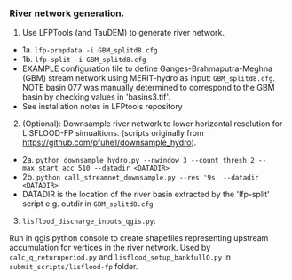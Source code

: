 ### River network generation.

1. Use LFPTools (and TauDEM) to generate river network.
 - 1a. `lfp-prepdata -i GBM_splitd8.cfg`
 - 1b. `lfp-split -i GBM_splitd8.cfg`
 - EXAMPLE configuration file to define Ganges-Brahmaputra-Meghna (GBM) stream network using MERIT-hydro as input: `GBM_splitd8.cfg`. NOTE basin 077 was manually determined to correspond to the GBM basin by checking values in 'basins3.tif'.
 - See installation notes in LFPtools repository

2. (Optional): Downsample river network to lower horizontal resolution for LISFLOOD-FP simualtions. (scripts originally from https://github.com/pfuhe1/downsample_hydro).
  - 2a. `python downsample_hydro.py --nwindow 3 --count_thresh 2 --max_start_acc 510 --datadir <DATADIR>`
  - 2b. `python call_streamnet_downsample.py --res '9s' --datadir <DATADIR>`
  - DATADIR is the location of the river basin extracted by the 'lfp-split' script e.g. outdir in `GBM_splitd8.cfg`


 3. `lisflood_discharge_inputs_qgis.py`:

 Run in qgis python console to create shapefiles representing upstream accumulation for vertices in the river network. Used by `calc_q_returnperiod.py` and `lisflood_setup_bankfullQ.py` in `submit_scripts/lisflood-fp` folder.
